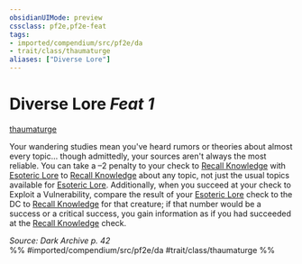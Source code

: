 ```yaml
---
obsidianUIMode: preview
cssclass: pf2e,pf2e-feat
tags:
- imported/compendium/src/pf2e/da
- trait/class/thaumaturge
aliases: ["Diverse Lore"]
---
```

# Diverse Lore  *Feat 1*  
[thaumaturge](rules/traits/thaumaturge-da.md)  


Your wandering studies mean you've heard rumors or theories about almost every topic... though admittedly, your sources aren't always the most reliable. You can take a –2 penalty to your check to [Recall Knowledge](recall-knowledge.md) with [Esoteric Lore](../skills.md#Lore) to [Recall Knowledge](recall-knowledge.md) about any topic, not just the usual topics available for [Esoteric Lore](../skills.md#Lore). Additionally, when you succeed at your check to Exploit a Vulnerability, compare the result of your [Esoteric Lore](../skills.md#Lore) check to the DC to [Recall Knowledge](recall-knowledge.md) for that creature; if that number would be a success or a critical success, you gain information as if you had succeeded at the [Recall Knowledge](recall-knowledge.md) check.

*Source: Dark Archive p. 42*  
%% #imported/compendium/src/pf2e/da #trait/class/thaumaturge %%